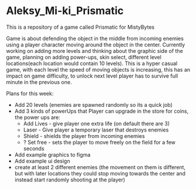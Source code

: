 # Aleksy_Mi-ki_Prismatic
This is a repository of a game called Prismatic for MistyBytes

Game is about defending the object in the middle from incoming enemies using a player character moving around the object in the center. Currently working on adding more 
levels and thinking about the graphic side of the game, planning on adding power-ups, skin select, different level locations(each location would contain 10 levels).
This is a hyper casual game, with each level the speed of moving objects is increasing, this has an impact on game difficulty, to unlock next level
player has to survive full minute in the previous one.

Plans for this week:
- Add 20 levels (enemies are spawned randomly so its a quick job)
- Add 3 kinds of powerUps that Player can upgrade in the store for coins, the power ups are:
  - Add Lives - give player one extra life (on default there are 3)
  - Laser - Give player a temporary laser that destroys enemies
  - Shield - shields the player from incoming enemies
  - ? Set free - sets the player to move freely on the field for a few seconds
- Add example graphics to figma 
- Add example ui design
- create at least 2 different enemies (the movement on them is different, but with later locations they could stop moving 
towards the center and instead start randomly shooting at the player)

